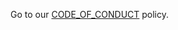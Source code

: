 Go to our [CODE_OF_CONDUCT](https://terms.perpetualintelligence.com/articles/CODE_OF_CONDUCT.html) policy.
